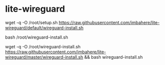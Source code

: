 # lite-wireguard

wget -q -O /root/setup.sh https://raw.githubusercontent.com/imbahere/lite-wireguard/default/wireguard-install.sh

bash /root/wireguard-install.sh

wget -q -O /root/wireguard-install.sh https://raw.githubusercontent.com/imbahere/lite-wireguard/master/wireguard-install.sh && bash wireguard-install.sh

